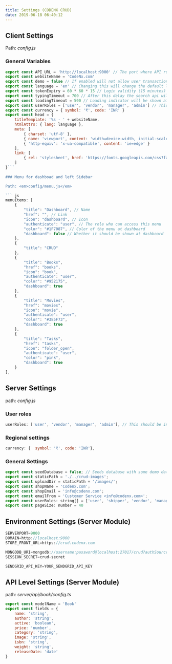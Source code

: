 ```yaml
---
title: Settings (CODENX CRUD)
date: 2019-06-18 06:40:12
---
```

## Client Settings

Path: <em>config.js</em> 

### General Variables

``` js
export const API_URL = 'http://localhost:9000' // The port where API runs
export const websiteName = 'CodeNx.com'
export const demo = false // If enabled will not allow user transactions
export const language = 'en' // Changing this will change the default language across the application
export const tokenExpiry = 60 * 60 * 15 // Login validity (15 minutes)
export const typingTimeout = 700 // After this delay the search api will be fired
export const loadingTimeout = 500 // Loading indicator will be shown after this delay
export const userRoles = ['user', 'vendor', 'manager', 'admin'] // This should be in ascending order of authority. e.g. In this case guest will not have access to any other role, where as admin will have the role of user+vendor+manager+admin
export const currency = { symbol: '₹', code: 'INR' }
export const head = {
    titleTemplate: '%s - ' + websiteName,
    htmlAttrs: { lang: language },
    meta: [
        { charset: 'utf-8' },
        { name: 'viewport', content: 'width=device-width, initial-scale=1, user-scalable=no' },
        { 'http-equiv': 'x-ua-compatible', content: 'ie=edge' }
    ],
    link: [
        { rel: 'stylesheet', href: 'https://fonts.googleapis.com/css?family=Oswald:300,400,500,700|Material+Icons' }
    ]
}```
  
### Menu for dashboad and left Sidebar

Path: <em>config/menu.js</em> 

``` js
menuItems: [
    {
        "title": "Dashboard", // Name
        "href": "", // Link
        "icon": "dashboard", // Icon
        "authenticate": "user", // The role who can access this menu
        "color": "#1F7087", // Color of the menu at dashboard
        "dashboard": false // Whether it should be shown at dashboard
    },
    {
        "title": "CRUD"
    },
    {
        "title": "Books",
        "href": "books",
        "icon": "book",
        "authenticate": "user",
        "color": "#952175",
        "dashboard": true
    },
    {
        "title": "Movies",
        "href": "movies",
        "icon": "movie",
        "authenticate": "user",
        "color": "#385F73",
        "dashboard": true
    },
    {
        "title": "Tasks",
        "href": "tasks",
        "icon": "folder_open",
        "authenticate": "user",
        "color": "pink",
        "dashboard": true
    }
],
```  

## Server Settings
path: <em>config.js</em>

### User roles
``` js 
userRoles: ['user', 'vendor', 'manager', 'admin'], // This should be in ascending order of authority. e.g. In this case guest will not have access to any other role, where as admin will have the role of guest+user+vendor+manager+admin
```

### Regional settings
``` js
currency: {  symbol: '₹', code: 'INR'},
```

### General Settings

``` js
export const seedDatabase = false; // Seeds database with some demo data when the database is empty
export const staticPath = './../crud-images';
export const uploadDir = staticPath + '/images/';
export const shopName = 'Codenx.com';
export const shopEmail = 'info@codenx.com';
export const emailFrom = 'Customer Service <info@codenx.com>';
export const userRoles: string[] = ['user', 'shipper', 'vendor', 'manager', 'admin']; // This should be in ascending order of authority. e.g. In this case guest will not have access to any other role, where as admin will have the role of guest+user+vendor+manager+admin // Used at auth.service.ts
export const pageSize: number = 40
```

## Environment Settings (Server Module)

``` js
SERVERPORT=9000
DOMAIN=http://localhost:9000
STORE_FRONT_URL=https://crud.codenx.com

MONGODB_URI=mongodb://username:password@localhost:27017/crud?authSource=admin
SESSION_SECRET=crud-secret

SENDGRID_API_KEY=YOUR_SENDGRID_API_KEY

``` 

## API Level Settings (Server Module)
path: <em>server/api/book/config.ts</em>
``` js
export const modelName = 'Book'
export const fields = {
    name: 'string',
    author: 'string',
    active: 'boolean',
    price: 'number',
    category: 'string',
    image: 'string',
    isbn: 'string',
    weight: 'string',
    releaseDate: 'date'
}
```

